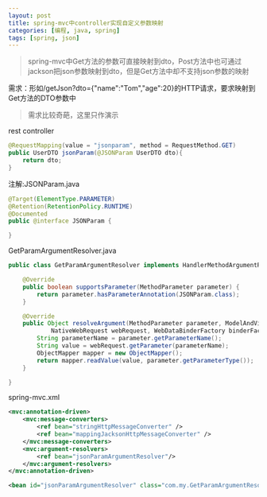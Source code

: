 ```yaml
---
layout: post
title: spring-mvc中controller实现自定义参数映射
categories: [编程, java, spring]
tags: [spring, json]
---
```



> spring-mvc中Get方法的参数可直接映射到dto，Post方法中也可通过jackson把json参数映射到dto，但是Get方法中却不支持json参数的映射

需求：形如/getJson?dto={"name":"Tom","age":20}的HTTP请求，要求映射到Get方法的DTO参数中
> 需求比较奇葩，这里只作演示

rest controller
```java
@RequestMapping(value = "jsonparam", method = RequestMethod.GET)
public UserDTO jsonParam(@JSONParam UserDTO dto){
    return dto;
}
```

注解:JSONParam.java
```java
@Target(ElementType.PARAMETER)
@Retention(RetentionPolicy.RUNTIME)
@Documented
public @interface JSONParam {

}
```

GetParamArgumentResolver.java
```java
public class GetParamArgumentResolver implements HandlerMethodArgumentResolver {

	@Override
	public boolean supportsParameter(MethodParameter parameter) {
		return parameter.hasParameterAnnotation(JSONParam.class);
	}

	@Override
	public Object resolveArgument(MethodParameter parameter, ModelAndViewContainer mavContainer,
			NativeWebRequest webRequest, WebDataBinderFactory binderFactory) throws Exception {
		String parameterName = parameter.getParameterName();
		String value = webRequest.getParameter(parameterName);
		ObjectMapper mapper = new ObjectMapper();
		return mapper.readValue(value, parameter.getParameterType());
	}

}
```

spring-mvc.xml
```xml
<mvc:annotation-driven>
    <mvc:message-converters>
        <ref bean="stringHttpMessageConverter" />
        <ref bean="mappingJacksonHttpMessageConverter" />
    </mvc:message-converters>
    <mvc:argument-resolvers>
        <ref bean="jsonParamArgumentResolver"/>
    </mvc:argument-resolvers>
</mvc:annotation-driven>

<bean id="jsonParamArgumentResolver" class="com.my.GetParamArgumentResolver"/>
```